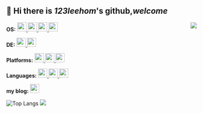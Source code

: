## 👋 Hi there is *123leehom*'s github,*welcome*
<img align="right" src="https://count.getloli.com/get/@:123leehom?theme=rule34">

**OS:**
<a href="https://www.archlinux.org">
<code><img src="https://cdn.jsdelivr.net/gh/ershidai/ershidai.github.io@master/photos/icons/distributor-logo-arch-linux.png" width="24" /></code>
</a>
<a href="https://www.opensuse.org">
<code><img src="https://cdn.jsdelivr.net/gh/ershidai/ershidai.github.io@master/photos/icons/distributor-logo-opensuse.png" width="24" /></code>
</a>
<a href="https://www.mintlinux.org">
<code><img src="https://cdn.jsdelivr.net/gh/ershidai/ershidai.github.io@master/photos/icons/distributor-logo-linuxmint.png" width="24" /></code>
</a>
<a href="https://www.microsoft.com/en-us/software-download/windows11">
<code><img src="https://upload.wikimedia.org/wikipedia/commons/5/5f/Windows_logo_-_2012.svg" width="24" /></code>
</a>

**DE:**
<a href="https://www.kde.org">
<code><img src="https://cdn.jsdelivr.net/gh/ershidai/ershidai.github.io@master/photos/icons/kde.png" width="24" /></code>
</a>
<a href="https://www.suckless.org">
<code><img src="https://git.suckless.org/logo.png" width="24" /></code>
</a>

**Platforms:**
<a href="https://www.kernel.org">
<code><img src="https://cdn.jsdelivr.net/gh/ershidai/ershidai.github.io@master/photos/icons/linux.png" width="24" /></code>
</a>
<a href="https://www.microsoft.com/en-us/software-download/windows11">
<code><img src="https://upload.wikimedia.org/wikipedia/commons/5/5f/Windows_logo_-_2012.svg" width="24" /></code>
</a>
<a href="https://www.termux.com">
<code><img src="https://upload.wikimedia.org/wikipedia/commons/f/f3/Termux_2.png" width="24" /></code>
</a>

**Languages:**
<a href="https://en.wikipedia.org/wiki/The_C_Programming_Language">
<code><img src="https://upload.wikimedia.org/wikipedia/commons/1/18/C_Programming_Language.svg" width="24" /></code>
</a>
<a href="https://en.wikipedia.org/wiki/C%2B%2B">
<code><img src="https://upload.wikimedia.org/wikipedia/commons/9/91/Cpp-Francophonie.svg" width="24" /></code>
</a>
<a href="https://www.python.org">
<code><img src="https://tse1-mm.cn.bing.net/th/id/R-C.54ed15a35ba57fd3ddce493e053a4485?rik=OURyzhmXgjDwwg&riu=http%3a%2f%2fbpic.588ku.com%2felement_pic%2f00%2f23%2f85%2f4756cefdce8d33a.jpg&ehk=C8VMVgepnAYQJ9tiYDBJrBeMmhVTQBWVCR1MBqAiEvQ%3d&risl=&pid=ImgRaw&r=0" width="24" /></code>
</a>

**my blog:** 
<a href="https://ershidai-github-io.vercel.app">
<code><img src="https://avatars.githubusercontent.com/u/58422842?v=4" width="24" /></code>
</a>

![Top Langs](https://github-readme-stats.vercel.app/api/top-langs/?username=123leehom)
<a href="https://github.com/123leehom">
  <img  src="https://github-readme-stats.vercel.app/api?username=123leehom&count_private=true&show_icons=true&theme=nord" />
</a>
